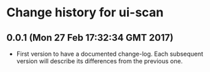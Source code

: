 # Change history for ui-scan

## 0.0.1 (Mon 27 Feb 17:32:34 GMT 2017)

* First version to have a documented change-log. Each subsequent version will
  describe its differences from the previous one.

